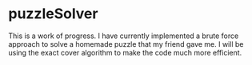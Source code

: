 # puzzleSolver

This is a work of progress. I have currently implemented a brute force approach to solve a homemade puzzle that my friend gave me. I will be using the exact cover algorithm to make the code much more efficient. 
